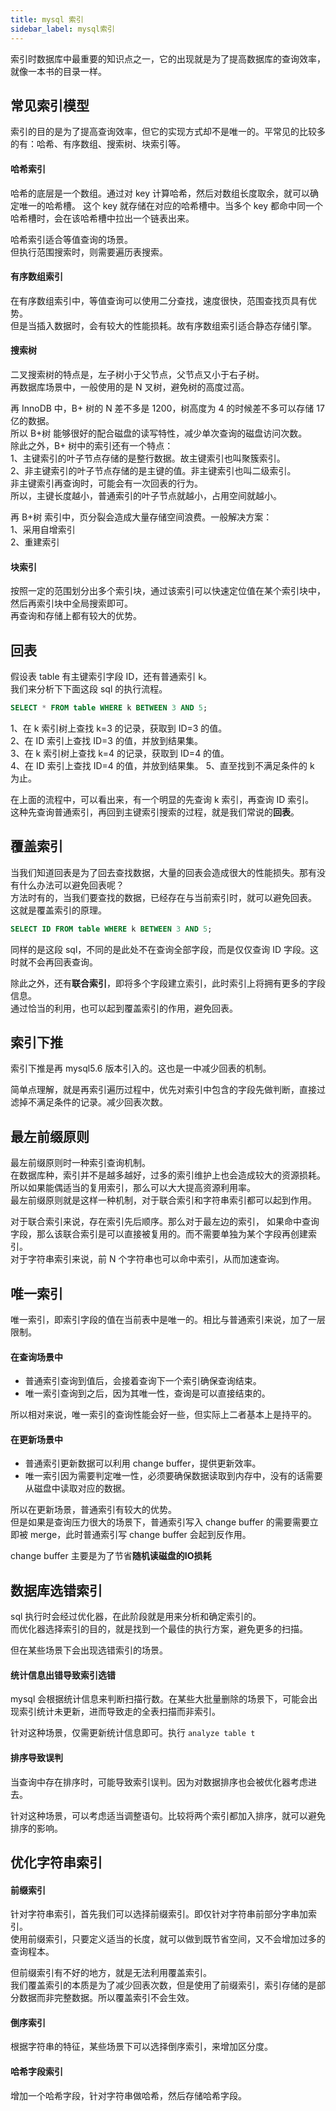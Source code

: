 ```yaml
---
title: mysql 索引
sidebar_label: mysql索引
---
```


索引时数据库中最重要的知识点之一，它的出现就是为了提高数据库的查询效率，就像一本书的目录一样。

## 常见索引模型
索引的目的是为了提高查询效率，但它的实现方式却不是唯一的。平常见的比较多的有：哈希、有序数组、搜索树、块索引等。    

#### 哈希索引
哈希的底层是一个数组。通过对 key 计算哈希，然后对数组长度取余，就可以确定唯一的哈希槽。
这个 key 就存储在对应的哈希槽中。当多个 key 都命中同一个哈希槽时，会在该哈希槽中拉出一个链表出来。

哈希索引适合等值查询的场景。   
但执行范围搜索时，则需要遍历表搜索。

#### 有序数组索引
在有序数组索引中，等值查询可以使用二分查找，速度很快，范围查找页具有优势。   
但是当插入数据时，会有较大的性能损耗。故有序数组索引适合静态存储引擎。

#### 搜索树
二叉搜索树的特点是，左子树小于父节点，父节点又小于右子树。   
再数据库场景中，一般使用的是 N 叉树，避免树的高度过高。

再 InnoDB 中，B+ 树的 N 差不多是 1200，树高度为 4 的时候差不多可以存储 17 亿的数据。   
所以 B+树 能够很好的配合磁盘的读写特性，减少单次查询的磁盘访问次数。   
除此之外，B+ 树中的索引还有一个特点：   
1、主键索引的叶子节点存储的是整行数据。故主键索引也叫聚簇索引。     
2、非主键索引的叶子节点存储的是主键的值。非主键索引也叫二级索引。    
非主键索引再查询时，可能会有一次回表的行为。   
所以，主键长度越小，普通索引的叶子节点就越小，占用空间就越小。

再 B+树 索引中，页分裂会造成大量存储空间浪费。一般解决方案：   
1、采用自增索引   
2、重建索引   

#### 块索引
按照一定的范围划分出多个索引块，通过该索引可以快速定位值在某个索引块中，然后再索引块中全局搜索即可。   
再查询和存储上都有较大的优势。

## 回表
假设表 table 有主键索引字段 ID，还有普通索引 k。   
我们来分析下下面这段 sql 的执行流程。 
```sql
SELECT * FROM table WHERE k BETWEEN 3 AND 5;
```
1、在 k 索引树上查找 k=3 的记录，获取到 ID=3 的值。   
2、在 ID 索引上查找 ID=3 的值，并放到结果集。   
3、在 k 索引树上查找 k=4 的记录，获取到 ID=4 的值。   
4、在 ID 索引上查找 ID=4 的值，并放到结果集。
5、直至找到不满足条件的 k 为止。   

在上面的流程中，可以看出来，有一个明显的先查询 k 索引，再查询 ID 索引。   
这种先查询普通索引，再回到主键索引搜索的过程，就是我们常说的**回表**。

## 覆盖索引
当我们知道回表是为了回去查找数据，大量的回表会造成很大的性能损失。那有没有什么办法可以避免回表呢？   
方法时有的，当我们要查找的数据，已经存在与当前索引时，就可以避免回表。   
这就是覆盖索引的原理。

```sql
SELECT ID FROM table WHERE k BETWEEN 3 AND 5;
```
同样的是这段 sql，不同的是此处不在查询全部字段，而是仅仅查询 ID 字段。这时就不会再回表查询。    

除此之外，还有**联合索引**，即将多个字段建立索引，此时索引上将拥有更多的字段信息。   
通过恰当的利用，也可以起到覆盖索引的作用，避免回表。


## 索引下推
索引下推是再 mysql5.6 版本引入的。这也是一中减少回表的机制。

简单点理解，就是再索引遍历过程中，优先对索引中包含的字段先做判断，直接过滤掉不满足条件的记录。减少回表次数。


## 最左前缀原则
最左前缀原则时一种索引查询机制。      
在数据库种，索引并不是越多越好，过多的索引维护上也会造成较大的资源损耗。所以如果能偶适当的复用索引，那么可以大大提高资源利用率。   
最左前缀原则就是这样一种机制，对于联合索引和字符串索引都可以起到作用。

对于联合索引来说，存在索引先后顺序。那么对于最左边的索引，
如果命中查询字段，那么该联合索引是可以直接被复用的。而不需要单独为某个字段再创建索引。   
对于字符串索引来说，前 N 个字符串也可以命中索引，从而加速查询。


## 唯一索引
唯一索引，即索引字段的值在当前表中是唯一的。相比与普通索引来说，加了一层限制。   

#### 在查询场景中
* 普通索引查询到值后，会接着查询下一个索引确保查询结束。   
* 唯一索引查询到之后，因为其唯一性，查询是可以直接结束的。  

所以相对来说，唯一索引的查询性能会好一些，但实际上二者基本上是持平的。

#### 在更新场景中
* 普通索引更新数据可以利用 change buffer，提供更新效率。  
* 唯一索引因为需要判定唯一性，必须要确保数据读取到内存中，没有的话需要从磁盘中读取对应的数据。

所以在更新场景，普通索引有较大的优势。   
但是如果是查询压力很大的场景下，普通索引写入 change buffer 的需要需要立即被 merge，此时普通索引写 change buffer 会起到反作用。

change buffer 主要是为了节省**随机读磁盘的IO损耗**


## 数据库选错索引
sql 执行时会经过优化器，在此阶段就是用来分析和确定索引的。  
而优化器选择索引的目的，就是找到一个最佳的执行方案，避免更多的扫描。 

但在某些场景下会出现选错索引的场景。

#### 统计信息出错导致索引选错
mysql 会根据统计信息来判断扫描行数。在某些大批量删除的场景下，可能会出现索引统计未更新，进而导致走的全表扫描而非索引。

针对这种场景，仅需更新统计信息即可。执行 `analyze table t`

#### 排序导致误判
当查询中存在排序时，可能导致索引误判。因为对数据排序也会被优化器考虑进去。

针对这种场景，可以考虑适当调整语句。比较将两个索引都加入排序，就可以避免排序的影响。

## 优化字符串索引
#### 前缀索引
针对字符串索引，首先我们可以选择前缀索引。即仅针对字符串前部分字串加索引。   
使用前缀索引，只要定义适当的长度，就可以做到既节省空间，又不会增加过多的查询程本。

但前缀索引有不好的地方，就是无法利用覆盖索引。   
我们覆盖索引的本质是为了减少回表次数，但是使用了前缀索引，索引存储的是部分数据而非完整数据。所以覆盖索引不会生效。

#### 倒序索引
根据字符串的特征，某些场景下可以选择倒序索引，来增加区分度。

#### 哈希字段索引
增加一个哈希字段，针对字符串做哈希，然后存储哈希字段。


